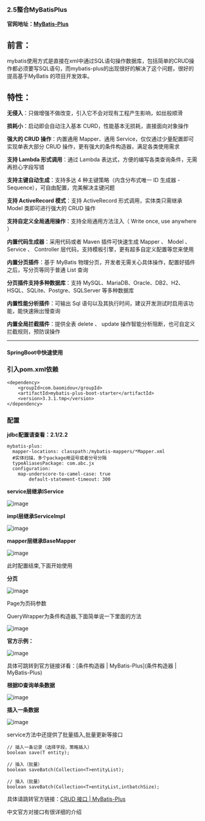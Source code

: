 ### 2.5整合MyBatisPlus

**官网地址：[MyBatis-Plus](https://baomidou.com/)**

## **前言：**

mybatis使用方式是直接在xml中通过SQL语句操作数据库，包括简单的CRUD操作都必须要写SQL语句，而mybatis-plus的出现很好的解决了这个问题，很好的提高基于MyBatis 的项目开发效率。

## 特性：

**无侵入**：只做增强不做改变，引入它不会对现有工程产生影响，如丝般顺滑

**损耗小**：启动即会自动注入基本 CURD，性能基本无损耗，直接面向对象操作

**强大的 CRUD 操作**：内置通用 Mapper、通用 Service，仅仅通过少量配置即可实现单表大部分 CRUD 操作，更有强大的条件构造器，满足各类使用需求

**支持 Lambda 形式调用**：通过 Lambda 表达式，方便的编写各类查询条件，无需再担心字段写错

**支持主键自动生成**：支持多达 4 种主键策略（内含分布式唯一 ID 生成器 - Sequence），可自由配置，完美解决主键问题

**支持 ActiveRecord 模式**：支持 ActiveRecord 形式调用，实体类只需继承 Model 类即可进行强大的 CRUD 操作

**支持自定义全局通用操作**：支持全局通用方法注入（ Write once, use anywhere ）

**内置代码生成器**：采用代码或者 Maven 插件可快速生成 Mapper 、 Model 、 Service 、 Controller 层代码，支持模板引擎，更有超多自定义配置等您来使用

**内置分页插件**：基于 MyBatis 物理分页，开发者无需关心具体操作，配置好插件之后，写分页等同于普通 List 查询

**分页插件支持多种数据库**：支持 MySQL、MariaDB、Oracle、DB2、H2、HSQL、SQLite、Postgre、SQLServer 等多种数据库

**内置性能分析插件**：可输出 Sql 语句以及其执行时间，建议开发测试时启用该功能，能快速揪出慢查询

**内置全局拦截插件**：提供全表 delete 、 update 操作智能分析阻断，也可自定义拦截规则，预防误操作

* * *

#### SpringBoot中快速使用

### 引入pom.xml依赖

```
<dependency>
	<groupId>com.baomidou</groupId>
	<artifactId>mybatis-plus-boot-starter</artifactId>
	<version>3.3.1.tmp</version>
</dependency>
```

### 配置

**jdbc配置请查看：2.1/2.2**

```
mybatis-plus:
  mapper-locations: classpath:/mybatis-mappers/*Mapper.xml
  #实体扫描，多个package用逗号或者分号分隔
  typeAliasesPackage: com.abc.jx
  configuration:
    map-underscore-to-camel-case: true
		default-statement-timeout: 300
```
**service层继承IService**

![image](https://imgconvert.csdnimg.cn/aHR0cHM6Ly91cGxvYWQtaW1hZ2VzLmppYW5zaHUuaW8vdXBsb2FkX2ltYWdlcy82NzQ3NDM1LWUyYzc1MTViZDgwYWU5NWEucG5n?x-oss-process=image/format,png)

**impl层继承ServiceImpl**

![image](https://imgconvert.csdnimg.cn/aHR0cHM6Ly91cGxvYWQtaW1hZ2VzLmppYW5zaHUuaW8vdXBsb2FkX2ltYWdlcy82NzQ3NDM1LTFjYmRiYjdkODdkNGE3ZTEucG5n?x-oss-process=image/format,png)

**mapper层继承BaseMapper**

![image](https://imgconvert.csdnimg.cn/aHR0cHM6Ly91cGxvYWQtaW1hZ2VzLmppYW5zaHUuaW8vdXBsb2FkX2ltYWdlcy82NzQ3NDM1LWNkMTdmMjc4ODY3MGI5OTUucG5n?x-oss-process=image/format,png)

此时配置结束,下面开始使用

**分页**

![image](https://imgconvert.csdnimg.cn/aHR0cHM6Ly91cGxvYWQtaW1hZ2VzLmppYW5zaHUuaW8vdXBsb2FkX2ltYWdlcy82NzQ3NDM1LTMxZTJlMjBlODM2ZTFjYWQucG5n?x-oss-process=image/format,png)

Page为页码参数

QueryWrapper为条件构造器,下面简单说一下里面的方法

![image](https://imgconvert.csdnimg.cn/aHR0cHM6Ly91cGxvYWQtaW1hZ2VzLmppYW5zaHUuaW8vdXBsb2FkX2ltYWdlcy82NzQ3NDM1LTFlY2VhOGZjMjVhZDVhZTAucG5n?x-oss-process=image/format,png)

**官方示例：**

![image](https://imgconvert.csdnimg.cn/aHR0cHM6Ly91cGxvYWQtaW1hZ2VzLmppYW5zaHUuaW8vdXBsb2FkX2ltYWdlcy82NzQ3NDM1LWFkMWY3MGVkMDNlMTFhYjcucG5n?x-oss-process=image/format,png)

具体可跳转到官方链接详看：[条件构造器 | MyBatis-Plus](条件构造器 | MyBatis-Plus)

**根据ID查询单条数据**

![image](https://imgconvert.csdnimg.cn/aHR0cHM6Ly91cGxvYWQtaW1hZ2VzLmppYW5zaHUuaW8vdXBsb2FkX2ltYWdlcy82NzQ3NDM1LTM0NWQ4MTZlMTEyOTM0ZjMucG5n?x-oss-process=image/format,png)

**插入一条数据**

![image](https://imgconvert.csdnimg.cn/aHR0cHM6Ly91cGxvYWQtaW1hZ2VzLmppYW5zaHUuaW8vdXBsb2FkX2ltYWdlcy82NzQ3NDM1LWYyNjBlZmQ5YzdmN2Y4OGIucG5n?x-oss-process=image/format,png)

service方法中还提供了批量插入,批量更新等接口

```
// 插入一条记录（选择字段，策略插入）
boolean save(T entity);

// 插入（批量）
boolean saveBatch(Collection<T>entityList);

// 插入（批量）
boolean saveBatch(Collection<T>entityList,intbatchSize);
```

具体请跳转官方链接：[CRUD 接口 | MyBatis-Plus](https://baomidou.com/pages/49cc81/)

中文官方对接口有很详细的介绍